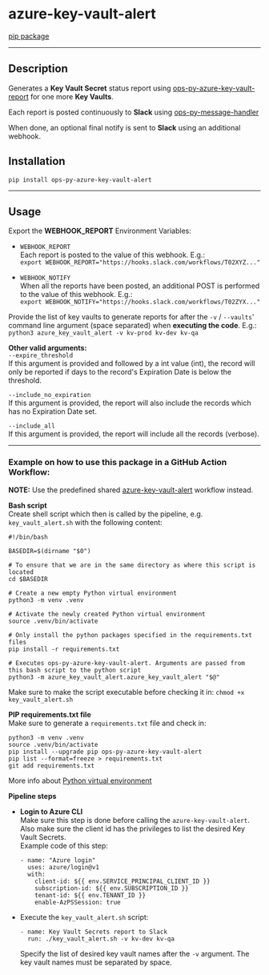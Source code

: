 # azure-key-vault-alert
[pip package](https://pypi.org/project/ops-py-azure-key-vault-alert)

---

## Description
Generates a **Key Vault Secret** status report using 
[ops-py-azure-key-vault-report](https://pypi.org/project/ops-py-azure-key-vault-report)
for one more **Key Vaults**.

Each report is posted continuously to **Slack** using
[ops-py-message-handler](https://pypi.org/project/ops-py-message-handler/)

When done, an optional final notify is sent to **Slack** using an additional webhook.

## Installation
`pip install ops-py-azure-key-vault-alert`

---

## Usage
Export the **WEBHOOK_REPORT** Environment Variables:
  - `WEBHOOK_REPORT`  
    Each report is posted to the value of this webhook. E.g.:  
    `export WEBHOOK_REPORT="https://hooks.slack.com/workflows/T02XYZ..."`


  - `WEBHOOK_NOTIFY`  
    When all the reports have been posted, an additional POST is performed to the value of this webhook. E.g.:  
    `export WEBHOOK_NOTIFY="https://hooks.slack.com/workflows/T02ZYX..."`


Provide the list of key vaults to generate reports for after the `-v` / `--vaults`'  
command line argument (space separated) when **executing the code**. E.g.:   
`python3 azure_key_vault_alert -v kv-prod kv-dev kv-qa`

**Other valid arguments:**   
`--expire_threshold`     
If this argument is provided and followed by a int value (int),
the record will only be reported if days to the record's Expiration Date is below the threshold.

`--include_no_expiration`   
If this argument is provided, the report will also include the records which has no Expiration Date set.

`--include_all`  
If this argument is provided, the report will include all the records (verbose).

---

### Example on how to use this package in a GitHub Action Workflow:
**NOTE:** Use the predefined shared [azure-key-vault-alert](..%2F..%2F..%2Fdocs%2Fworkflows%2Fazure-key-vault-alert.md) workflow instead.

**Bash script**  
Create shell script which then is called by the pipeline, e.g. `key_vault_alert.sh` with the following content:
```
#!/bin/bash

BASEDIR=$(dirname "$0")

# To ensure that we are in the same directory as where this script is located
cd $BASEDIR

# Create a new empty Python virtual environment
python3 -m venv .venv

# Activate the newly created Python virtual environment
source .venv/bin/activate

# Only install the python packages specified in the requirements.txt files
pip install -r requirements.txt

# Executes ops-py-azure-key-vault-alert. Arguments are passed from this bash script to the python script
python3 -m azure_key_vault_alert.azure_key_vault_alert "$@"
```
Make sure to make the script executable before checking it in: `chmod +x key_vault_alert.sh`

**PIP requirements.txt file**  
Make sure to generate a `requirements.txt` file and check in:
```
python3 -m venv .venv
source .venv/bin/activate
pip install --upgrade pip ops-py-azure-key-vault-alert
pip list --format=freeze > requirements.txt
git add requirements.txt 
```
More info about [Python virtual environment](https://github.com/equinor/ops-py/tree/main/tools)


**Pipeline steps**

- **Login to Azure CLI**  
  Make sure this step is done before calling the `azure-key-vault-alert`. Also make sure the client id has the privileges to list the desired Key Vault Secrets.  
  Example code of this step:
  ```
  - name: "Azure login"
    uses: azure/login@v1
    with:
      client-id: ${{ env.SERVICE_PRINCIPAL_CLIENT_ID }}
      subscription-id: ${{ env.SUBSCRIPTION_ID }}
      tenant-id: ${{ env.TENANT_ID }}
      enable-AzPSSession: true
  ```

- Execute the `key_vault_alert.sh` script:
  ```
  - name: Key Vault Secrets report to Slack
    run: ./key_vault_alert.sh -v kv-dev kv-qa
  ```
  Specify the list of desired key vault names after the `-v` argument. The key vault names must be separated by space.
